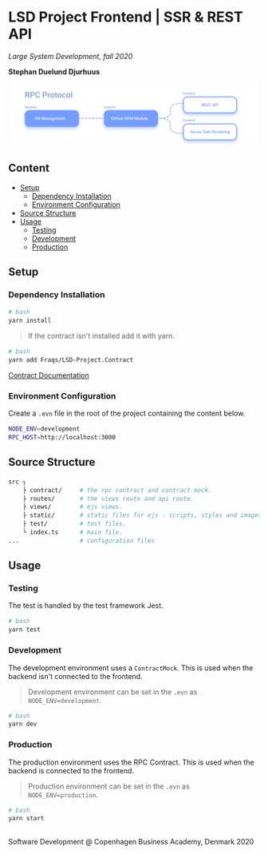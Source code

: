   
  
  
  
  
#  LSD Project Frontend | SSR & REST API
  
  
_Large System Development, fall 2020_
  
**Stephan Duelund Djurhuus**
  
![cover image](/assets/cover.png?0.1539541974612908 )  
  
##  Content
  
  
- [Setup](/#setup )
  - [Dependency Installation](/#dependency-installation )
  - [Environment Configuration](/#environment-configuration )
- [Source Structure](/#source-structure )
- [Usage](/#usage )
  - [Testing](/#testing )
  - [Development](/#development )
  - [Production](/#production )
  
##  Setup
  
  
###  Dependency Installation
  
  
```bash
# bash
yarn install
```
  
> If the contract isn't installed add it with yarn.
  
```bash
# bash
yarn add Fraqs/LSD-Project.Contract
```
  
[Contract Documentation](https://github.com/Fraqs/LSD-Project.Contract )
  
###  Environment Configuration
  
  
Create a `.evn` file in the root of the project containing the content below.
  
```bash
NODE_ENV=development
RPC_HOST=http://localhost:3000
```
  
##  Source Structure
  
  
```bash
src ┐
    ├ contract/     # the rpc contract and contract mock.
    ├ routes/       # the views route and api route.
    ├ views/        # ejs views.
    ├ static/       # static files for ejs - scripts, styles and images.
    ├ test/         # test files.
    └ index.ts      # main file.
...                 # configuration files
```
  
##  Usage
  
  
###  Testing
  
  
The test is handled by the test framework Jest.
  
```bash
# bash
yarn test
```
  
###  Development
  
  
The development environment uses a `ContractMock`. This is used when the backend isn't connected to the frontend.
  
> Development environment can be set in the `.evn` as `NODE_ENV=development`.
  
```bash
# bash
yarn dev
```
  
###  Production
  
  
The production environment uses the RPC Contract. This is used when the backend is connected to the frontend.
  
> Production environment can be set in the `.evn` as `NODE_ENV=production`.
  
```bash
# bash
yarn start
```
  
## 
  
  
Software Development @ Copenhagen Business Academy, Denmark 2020
  